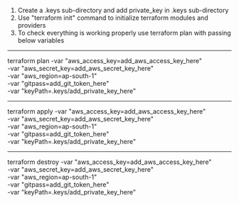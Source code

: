 
1. Create a .keys sub-directory and add private_key in .keys sub-directory
2. Use "terraform init" command to initialize terraform modules and providers
3. To check everything is working properly use terraform plan with passing below variables

-------------------------------------------------------------------------------------------

terraform plan -var "aws_access_key=add_aws_access_key_here" \
               -var "aws_secret_key=add_aws_secret_key_here" \
							 -var "aws_region=ap-south-1" \
							 -var "gitpass=add_git_token_here" \
							 -var "keyPath=.keys/add_private_key_here"
							 
------------------------------------------------------------------------------------------
terraform apply -var "aws_access_key=add_aws_access_key_here" \
                -var "aws_secret_key=add_aws_secret_key_here" \
							  -var "aws_region=ap-south-1" \
							  -var "gitpass=add_git_token_here" \
							  -var "keyPath=.keys/add_private_key_here"
                
-------------------------------------------------------------------------------------------                
terraform destroy -var "aws_access_key=add_aws_access_key_here" \
                  -var "aws_secret_key=add_aws_secret_key_here" \
							    -var "aws_region=ap-south-1" \
							    -var "gitpass=add_git_token_here" \
							    -var "keyPath=.keys/add_private_key_here"
							    
